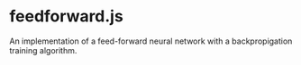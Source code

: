 # feedforward.js

An implementation of a feed-forward neural network with a backpropigation training algorithm. 

